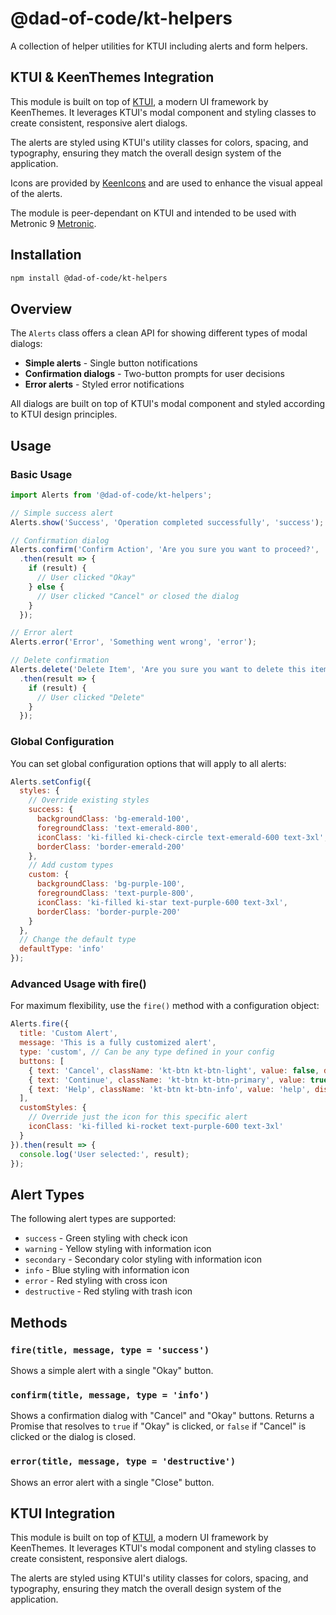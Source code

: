 # @dad-of-code/kt-helpers

A collection of helper utilities for KTUI including alerts and form helpers.

## KTUI & KeenThemes Integration

This module is built on top of [KTUI](https://github.com/keenthemes/ktui), a modern UI framework by KeenThemes. It leverages KTUI's modal component and styling classes to create consistent, responsive alert dialogs.

The alerts are styled using KTUI's utility classes for colors, spacing, and typography, ensuring they match the overall design system of the application.

Icons are provided by [KeenIcons](https://keenthemes.com/keenicons) and are used to enhance the visual appeal of the alerts.

The module is peer-dependant on KTUI and intended to be used with Metronic 9 [Metronic](https://keenthemes.com/metronic/).

## Installation

```bash
npm install @dad-of-code/kt-helpers
```

## Overview

The `Alerts` class offers a clean API for showing different types of modal dialogs:

- **Simple alerts** - Single button notifications
- **Confirmation dialogs** - Two-button prompts for user decisions
- **Error alerts** - Styled error notifications

All dialogs are built on top of KTUI's modal component and styled according to KTUI design principles.

## Usage

### Basic Usage

```javascript
import Alerts from '@dad-of-code/kt-helpers';

// Simple success alert
Alerts.show('Success', 'Operation completed successfully', 'success');

// Confirmation dialog
Alerts.confirm('Confirm Action', 'Are you sure you want to proceed?', 'warning')
  .then(result => {
    if (result) {
      // User clicked "Okay"
    } else {
      // User clicked "Cancel" or closed the dialog
    }
  });

// Error alert
Alerts.error('Error', 'Something went wrong', 'error');

// Delete confirmation
Alerts.delete('Delete Item', 'Are you sure you want to delete this item?')
  .then(result => {
    if (result) {
      // User clicked "Delete"
    }
  });
```

### Global Configuration

You can set global configuration options that will apply to all alerts:

```javascript
Alerts.setConfig({
  styles: {
    // Override existing styles
    success: {
      backgroundClass: 'bg-emerald-100',
      foregroundClass: 'text-emerald-800',
      iconClass: 'ki-filled ki-check-circle text-emerald-600 text-3xl',
      borderClass: 'border-emerald-200'
    },
    // Add custom types
    custom: {
      backgroundClass: 'bg-purple-100',
      foregroundClass: 'text-purple-800',
      iconClass: 'ki-filled ki-star text-purple-600 text-3xl',
      borderClass: 'border-purple-200'
    }
  },
  // Change the default type
  defaultType: 'info'
});
```

### Advanced Usage with fire()

For maximum flexibility, use the `fire()` method with a configuration object:

```javascript
Alerts.fire({
  title: 'Custom Alert',
  message: 'This is a fully customized alert',
  type: 'custom', // Can be any type defined in your config
  buttons: [
    { text: 'Cancel', className: 'kt-btn kt-btn-light', value: false, dismiss: true },
    { text: 'Continue', className: 'kt-btn kt-btn-primary', value: true, dismiss: true },
    { text: 'Help', className: 'kt-btn kt-btn-info', value: 'help', dismiss: false }
  ],
  customStyles: {
    // Override just the icon for this specific alert
    iconClass: 'ki-filled ki-rocket text-purple-600 text-3xl'
  }
}).then(result => {
  console.log('User selected:', result);
});
```

## Alert Types

The following alert types are supported:

- `success` - Green styling with check icon
- `warning` - Yellow styling with information icon
- `secondary` - Secondary color styling with information icon
- `info` - Blue styling with information icon
- `error` - Red styling with cross icon
- `destructive` - Red styling with trash icon

## Methods

### `fire(title, message, type = 'success')`

Shows a simple alert with a single "Okay" button.

### `confirm(title, message, type = 'info')`

Shows a confirmation dialog with "Cancel" and "Okay" buttons. Returns a Promise that resolves to `true` if "Okay" is clicked, or `false` if "Cancel" is clicked or the dialog is closed.

### `error(title, message, type = 'destructive')`

Shows an error alert with a single "Close" button.

## KTUI Integration

This module is built on top of [KTUI](https://github.com/keenthemes/ktui), a modern UI framework by KeenThemes. It leverages KTUI's modal component and styling classes to create consistent, responsive alert dialogs.

The alerts are styled using KTUI's utility classes for colors, spacing, and typography, ensuring they match the overall design system of the application.
